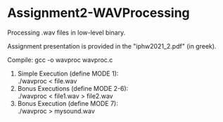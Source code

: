 # Assignment2-WAVProcessing
Processing .wav files in low-level binary.  

Assignment presentation is provided in the "iphw2021_2.pdf" (in greek).  

Compile: gcc -o wavproc wavproc.c

1) Simple Execution (define MODE 1):  
./wavproc < file.wav
2) Bonus Executions (define MODE 2-6):  
./wavproc < file1.wav > file2.wav
3) Bonus Execution (define MODE 7):  
./wavproc > mysound.wav
